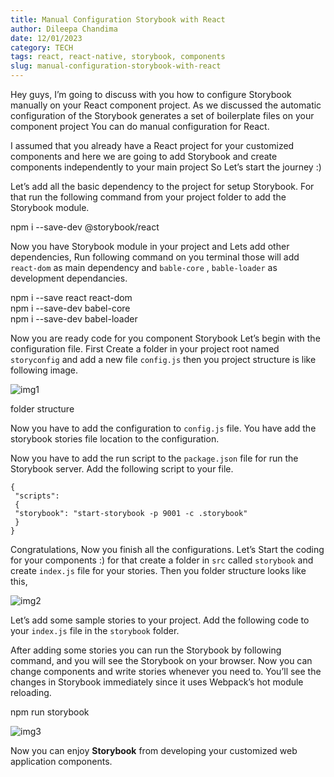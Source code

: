 ```yaml
---
title: Manual Configuration Storybook with React
author: Dileepa Chandima
date: 12/01/2023
category: TECH
tags: react, react-native, storybook, components
slug: manual-configuration-storybook-with-react
---
```


Hey guys, I’m going to discuss with you how to configure Storybook manually on your React component project. As we discussed the automatic configuration of the Storybook generates a set of boilerplate files on your component project You can do manual configuration for React.

I assumed that you already have a React project for your customized components and here we are going to add Storybook and create components independently to your main project So Let’s start the journey :)

Let’s add all the basic dependency to the project for setup Storybook. For that run the following command from your project folder to add the Storybook module.

npm i --save-dev @storybook/react

Now you have Storybook module in your project and Lets add other dependencies, Run following command on you terminal those will add `react-dom` as main dependency and `bable-core` , `bable-loader` as development dependancies.

npm i --save react react-dom  
npm i --save-dev babel-core  
npm i --save-dev babel-loader

Now you are ready code for you component Storybook Let’s begin with the configuration file. First Create a folder in your project root named `storyconfig` and add a new file `config.js` then you project structure is like following image.

![img1](https://miro.medium.com/max/1496/1*uMin-Z086d0WZ--uy6etHA.png)

folder structure

Now you have to add the configuration to `config.js` file. You have add the storybook stories file location to the configuration.

Now you have to add the run script to the `package.json` file for run the Storybook server. Add the following script to your file.

```
{
 "scripts":
 {
 "storybook": "start-storybook -p 9001 -c .storybook"
 }
}
```

Congratulations, Now you finish all the configurations. Let’s Start the coding for your components :) for that create a folder in `src` called `storybook` and create `index.js` file for your stories. Then you folder structure looks like this,

![img2](https://miro.medium.com/max/1500/1*ZX6G1yBg7EX4C9Qw5QUlfw.png)

Let’s add some sample stories to your project. Add the following code to your `index.js` file in the `storybook` folder.

After adding some stories you can run the Storybook by following command, and you will see the Storybook on your browser. Now you can change components and write stories whenever you need to. You’ll see the changes in Storybook immediately since it uses Webpack’s hot module reloading.

npm run storybook

![img3](https://miro.medium.com/max/1380/1*kNGmQ5mppNg-9aI7rb60XQ.png)

Now you can enjoy **Storybook** from developing your customized web application components.
